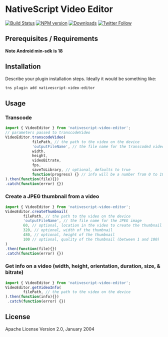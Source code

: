 # NativeScript Video Editor

[![Build Status][build-status]][build-url]
[![NPM version][npm-image]][npm-url]
[![Downloads][downloads-image]][npm-url]
[![Twitter Follow][twitter-image]][twitter-url]

[build-status]:https://travis-ci.org/triniwiz/nativescript-video-editor.svg?branch=master
[build-url]:https://travis-ci.org/triniwiz/nativescript-video-editor
[npm-image]:http://img.shields.io/npm/v/nativescript-video-editor.svg
[npm-url]:https://npmjs.org/package/nativescript-video-editor
[downloads-image]:http://img.shields.io/npm/dm/nativescript-video-editor.svg
[twitter-image]:https://img.shields.io/twitter/follow/triniwiz.svg?style=social&label=Follow%20me
[twitter-url]:https://twitter.com/triniwiz

## Prerequisites / Requirements

**Note Android min-sdk is 18**

## Installation

Describe your plugin installation steps. Ideally it would be something like:

```javascript
tns plugin add nativescript-video-editor
```

## Usage 

### Transcode

```typescript
import { VideoEditor } from 'nativescript-video-editor';
// parameters passed to transcodeVideo
VideoEditor.transcodeVideo(
            filePath, // the path to the video on the device
            'outputFileName', // the file name for the transcoded video
            width,
            height,
            videoBitrate,
            fps,
            saveToLibrary, // optional, defaults to true
            function(progress) {} // info will be a number from 0 to 100
).then(function(file){})
.catch(function(error) {})
```


### Create a JPEG thumbnail from a video
```typescript
import { VideoEditor } from 'nativescript-video-editor';
VideoEditor.createThumbnail(
        filePath, // the path to the video on the device
        'outputFileName', // the file name for the JPEG image
        60, // optional, location in the video to create the thumbnail (in seconds)
        320, // optional, width of the thumbnail
        480, // optional, height of the thumbnail
        100 // optional, quality of the thumbnail (between 1 and 100)
)
.then(function(file){})
.catch(function(error) {})
```


### Get info on a video (width, height, orientation, duration, size, & bitrate)
```typescript
import { VideoEditor } from 'nativescript-video-editor';
VideoEditor.getVideoInfo(
        filePath, // the path to the video on the device
).then(function(info){})
 .catch(function(error) {})
```
## License

Apache License Version 2.0, January 2004
